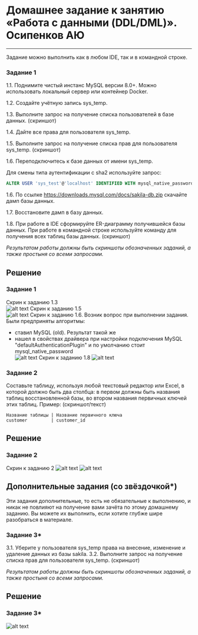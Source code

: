 # Домашнее задание к занятию «Работа с данными (DDL/DML)». Осипенков АЮ

---

Задание можно выполнить как в любом IDE, так и в командной строке.

### Задание 1
1.1. Поднимите чистый инстанс MySQL версии 8.0+. Можно использовать локальный сервер или контейнер Docker.

1.2. Создайте учётную запись sys_temp. 

1.3. Выполните запрос на получение списка пользователей в базе данных. (скриншот)

1.4. Дайте все права для пользователя sys_temp. 

1.5. Выполните запрос на получение списка прав для пользователя sys_temp. (скриншот)

1.6. Переподключитесь к базе данных от имени sys_temp.

Для смены типа аутентификации с sha2 используйте запрос: 
```sql
ALTER USER 'sys_test'@'localhost' IDENTIFIED WITH mysql_native_password BY 'password';
```
1.6. По ссылке https://downloads.mysql.com/docs/sakila-db.zip скачайте дамп базы данных.

1.7. Восстановите дамп в базу данных.

1.8. При работе в IDE сформируйте ER-диаграмму получившейся базы данных. При работе в командной строке используйте команду для получения всех таблиц базы данных. (скриншот)

*Результатом работы должны быть скриншоты обозначенных заданий, а также простыня со всеми запросами.*

## Решение
### Задание 1
Скрин к заданию 1.3  
![alt text](https://github.com/Kovrei/home_work/blob/main/sdbsql/03-db/img/12-02-1-1.PNG?raw=true)
Скрин к заданию 1.5  
![alt text](https://github.com/Kovrei/home_work/blob/main/sdbsql/03-db/img/12-02-1-2.PNG?raw=true)
Скрин к заданию 1.6. Возник вопрос при выполнении задания. Были предприняты алгоритмы:
- ставил MySQL (old). Результат такой же
- нашел в свойствах драйвера при настройки подключения MySQL "defaultAuthenticationPlugin" и по умолчанию стоит mysql_native_password  
![alt text](https://github.com/Kovrei/home_work/blob/main/sdbsql/03-db/img/12-02-1-3.PNG?raw=true)
Скрин к заданию 1.8
![alt text](https://github.com/Kovrei/home_work/blob/main/sdbsql/03-db/img/12-02-1-4.PNG?raw=true)

### Задание 2
Составьте таблицу, используя любой текстовый редактор или Excel, в которой должно быть два столбца: в первом должны быть названия таблиц восстановленной базы, во втором названия первичных ключей этих таблиц. Пример: (скриншот/текст)
```
Название таблицы | Название первичного ключа
customer         | customer_id
```
## Решение
### Задание 2
Скрин к заданию 2
![alt text](https://github.com/Kovrei/home_work/blob/main/sdbsql/03-db/img/12-02-2-1.PNG?raw=true)
![alt text](https://github.com/Kovrei/home_work/blob/main/sdbsql/03-db/img/12-02-2-2.PNG?raw=true)
## Дополнительные задания (со звёздочкой*)
Эти задания дополнительные, то есть не обязательные к выполнению, и никак не повлияют на получение вами зачёта по этому домашнему заданию. Вы можете их выполнить, если хотите глубже шире разобраться в материале.

### Задание 3*
3.1. Уберите у пользователя sys_temp права на внесение, изменение и удаление данных из базы sakila.
3.2. Выполните запрос на получение списка прав для пользователя sys_temp. (скриншот)

*Результатом работы должны быть скриншоты обозначенных заданий, а также простыня со всеми запросами.*

## Решение
### Задание 3*
![alt text](https://github.com/Kovrei/home_work/blob/main/sdbsql/03-db/img/12-02-3-1.PNG?raw=true)
